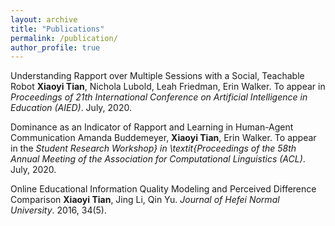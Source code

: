 ```yaml
---
layout: archive
title: "Publications"
permalink: /publication/
author_profile: true
---
```

<script src="https://www.w3counter.com/tracker.js?id=129746"></script>


Understanding Rapport over Multiple Sessions with a Social, Teachable Robot
**Xiaoyi Tian**, Nichola Lubold, Leah Friedman, Erin Walker. 
To appear in *Proceedings of 21th International Conference on Artificial Intelligence in Education (AIED)*. July, 2020.

Dominance as an Indicator of Rapport and Learning in Human-Agent Communication
Amanda Buddemeyer, **Xiaoyi Tian**, Erin Walker.
To appear in the *Student Research Workshop} in \textit{Proceedings of the 58th Annual Meeting of the Association for Computational Linguistics (ACL)*. July, 2020.

Online Educational Information Quality Modeling and Perceived Difference Comparison
**Xiaoyi Tian**, Jing Li, Qin Yu.
*Journal of Hefei Normal University*. 2016, 34(5).



